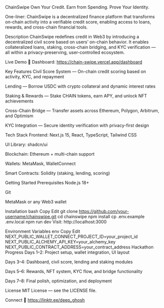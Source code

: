 ChainSwipe
Own Your Credit. Earn from Spending. Prove Your Identity.

One-liner:
ChainSwipe is a decentralized finance platform that transforms on-chain activity into a verifiable credit score, enabling access to loans, rewards, and cross-chain financial tools.

Description
ChainSwipe redefines credit in Web3 by introducing a decentralized civil score based on users’ on-chain behavior. It enables collateralized loans, staking, cross-chain bridging, and KYC verification — all within a privacy-preserving, user-controlled ecosystem.

Live Demo
🔗 Dashboard: https://chain-swipe.vercel.app/dashboard

Key Features
Civil Score System — On-chain credit scoring based on activity, KYC, and repayment

Lending — Borrow USDC with crypto collateral and dynamic interest rates

Staking & Rewards — Stake CHAIN tokens, earn APY, and unlock NFT achievements

Cross-Chain Bridge — Transfer assets across Ethereum, Polygon, Arbitrum, and Optimism

KYC Integration — Secure identity verification with privacy-first design

Tech Stack
Frontend: Next.js 15, React, TypeScript, Tailwind CSS

UI Library: shadcn/ui

Blockchain: Ethereum + multi-chain support

Wallets: MetaMask, WalletConnect

Smart Contracts: Solidity (staking, lending, scoring)

Getting Started
Prerequisites
Node.js 18+

Git

MetaMask or any Web3 wallet

Installation
bash
Copy
Edit
git clone https://github.com/your-username/chainswipe.git
cd chainswipe
npm install
cp .env.example .env.local
npm run dev
Visit: http://localhost:3000

Environment Variables
env
Copy
Edit
NEXT_PUBLIC_WALLET_CONNECT_PROJECT_ID=your_project_id
NEXT_PUBLIC_ALCHEMY_API_KEY=your_alchemy_key
NEXT_PUBLIC_CONTRACT_ADDRESS=your_contract_address
Hackathon Progress
Days 1–2: Project setup, wallet integration, UI layout

Days 3–4: Dashboard, civil score, lending and staking modules

Days 5–6: Rewards, NFT system, KYC flow, and bridge functionality

Days 7–8: Final polish, optimization, and deployment

License
MIT License — see the LICENSE file.

Connect
🔗 https://linktr.ee/deep_ghosh

